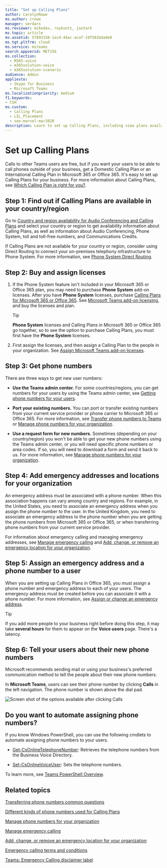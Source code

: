 ```yaml
---
title: "Set up Calling Plans"
author: CarolynRowe
ms.author: crowe
manager: serdars
ms.reviewer: mikedav, roykuntz, jastark
ms.topic: article
ms.assetid: 57893158-1acd-44ac-acaf-19f58264a9e0
ms.tgt.pltfrm: cloud
ms.service: msteams
search.appverid: MET150
ms.collection: 
  - M365-voice
  - m365solution-voice
  - m365solution-scenario
audience: Admin
appliesto: 
  - Skype for Business
  - Microsoft Teams
ms.localizationpriority: medium
f1.keywords:
- CSH
ms.custom: 
  - Calling Plans
  - LIL_Placement
  - seo-marvel-mar2020
description: Learn to set up Calling Plans, including view plans available in your region, buy & assign licenses, get phone numbers, and add emergency addresses & locations.
---
```

# Set up Calling Plans

Calls to other Teams users are free, but if you want your users to be able to call phones outside of your business, get a Domestic Calling Plan or an International Calling Plan in Microsoft 365 or Office 365. It's easy to set up Calling Plans for your business.  For more information about Calling Plans, see [Which Calling Plan is right for you?](calling-plan-landing-page.md).

## Step 1: Find out if Calling Plans are available in your country/region
Go to [Country and region availability for Audio Conferencing and Calling Plans](country-and-region-availability-for-audio-conferencing-and-calling-plans/country-and-region-availability-for-audio-conferencing-and-calling-plans.md) and select your country or region to get availability information about Calling Plans, as well as information about Audio Conferencing, Phone System, toll and toll-free numbers, and Communications Credits.

If Calling Plans are not available for your country or region, consider using Direct Routing to connect your on-premises telephony infrastructure to Phone System.  For more information, see [Phone System Direct Routing](direct-routing-landing-page.md).
  
## Step 2: Buy and assign licenses
1. If the Phone System feature isn't included in your Microsoft 365 or Office 365 plan, you may need to purchase **Phone System** add-on licenses. After you have **Phone System** licenses, purchase [Calling Plans for Microsoft 365 or Office 365](calling-plans-for-office-365.md). See [Microsoft Teams add-on licensing](./teams-add-on-licensing/microsoft-teams-add-on-licensing.md), and buy the licenses and plan. 
    
    > [!TIP]
    > **Phone System** licenses and Calling Plans in Microsoft 365 or Office 365 go together, so to see the option to purchase Calling Plans, you must first have the **Phone System** licenses.
  
2. First assign the licenses, and then assign a Calling Plan to the people in your organization. See [Assign Microsoft Teams add-on licenses](./teams-add-on-licensing/microsoft-teams-add-on-licensing.md).
    
## Step 3: Get phone numbers
There are three ways to get new user numbers:

- **Use the Teams admin center.** For some countries/regions, you can get numbers for your users by using the Teams admin center, see [Getting phone numbers for your users](getting-phone-numbers-for-your-users.md).
    
- **Port your existing numbers.** You can port or transfer existing numbers from your current service provider or phone carrier to Microsoft 365 or Office 365. For more information, see [Transfer phone numbers to Teams](phone-number-calling-plans/transfer-phone-numbers-to-teams.md) or [Manage phone numbers for your organization](manage-phone-numbers-for-your-organization/manage-phone-numbers-for-your-organization.md). 
  
- **Use a request form for new numbers.** Sometimes (depending on your country/region) you won't be able to get your new phone numbers using the Teams admin center, or you will need specific phone numbers or area codes. If so, you will need to download a form and send it back to us. For more information, see [Manage phone numbers for your organization](manage-phone-numbers-for-your-organization/manage-phone-numbers-for-your-organization.md). 

## Step 4: Add emergency addresses and locations for your organization
<a name="bkmk_add_addresses"> </a>
An emergency address must be associated with a phone number. When this association happens can vary among country and regions. For example, in the United States, you need to associate an emergency address when you assign the phone number to the user. In the United Kingdom, you need to associate an emergency address to the phone number when you are getting the phone numbers from Microsoft 365 or Office 365, or when transferring phone numbers from your current service provider. 

For information about emergency calling and managing emergency addresses, see [Manage emergency calling](what-are-emergency-locations-addresses-and-call-routing.md) and [Add, change, or remove an emergency location for your organization](add-change-remove-emergency-location-organization.md).
    
## Step 5: Assign an emergency address and a phone number to a user
<a name="bkmk_add_addresses"> </a>
When you are setting up Calling Plans in Office 365, you must assign a phone number and emergency address to each of your users. The emergency address must be created before you can associate it with a phone number.  For more information, see [Assign or change an emergency address](assign-change-emergency-location-user.md).


> [!TIP]
> If you add more people to your business right before doing this step, it may take **several hours** for them to appear on the **Voice users** page. There's a latency.



## Step 6: Tell your users about their new phone numbers

Microsoft recommends sending mail or using your business's preferred communication method to tell the people about their new phone numbers.
 
In **Microsoft Teams**, users can see their phone number by clicking **Calls** in the left navigation. The phone number is shown above the dial pad.

![Screen shot of the options available after clicking Calls](media/teams-phone-number.png)


## Do you want to automate assigning phone numbers?
<a name="bkmk_add_addresses"> </a>

If you know Windows PowerShell, you can use the following cmdlets to automate assigning phone numbers to your users. 
  
- [Get-CsOnlineTelephoneNumber](/powershell/module/skype/Get-CsOnlineTelephoneNumber?view=skype-ps): Retrieves the telephone numbers from the Business Voice Directory.
    
- [Set-CsOnlineVoiceUser](/powershell/module/skype/Set-CsOnlineVoiceUser?view=skype-ps): Sets the telephone numbers.
    
To learn more, see [Teams PowerShell Overview](teams-powershell-overview.md).
  

## Related topics
[Transferring phone numbers common questions](./phone-number-calling-plans/port-order-overview.md)

[Different kinds of phone numbers used for Calling Plans](different-kinds-of-phone-numbers-used-for-calling-plans.md)

[Manage phone numbers for your organization](manage-phone-numbers-for-your-organization/manage-phone-numbers-for-your-organization.md)

[Manage emergency calling](what-are-emergency-locations-addresses-and-call-routing.md) 

[Add, change, or remove an emergency location for your organization](add-change-remove-emergency-location-organization.md)

[Emergency calling terms and conditions](emergency-calling-terms-and-conditions.md)

[Teams: Emergency Calling disclaimer label](https://github.com/MicrosoftDocs/OfficeDocs-SkypeForBusiness/blob/live/Teams/downloads/emergency-calling/emergency-calling-label-(en-us)-(v.1.0).zip?raw=true)

  
